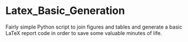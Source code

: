 # Latex_Basic_Generation
Fairly simple Python script to join figures and tables and generate a basic LaTeX report code in order to save some valuable minutes of life.
